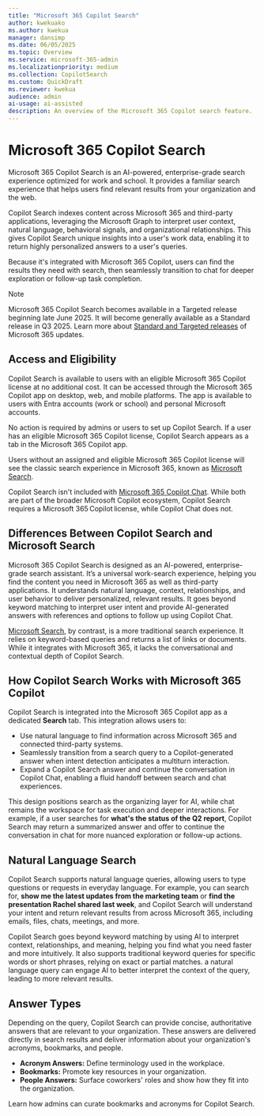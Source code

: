 ```yaml
---  
title: "Microsoft 365 Copilot Search"  
author: kwekuako
ms.author: kwekua  
manager: dansimp
ms.date: 06/05/2025  
ms.topic: Overview
ms.service: microsoft-365-admin
ms.localizationpriority: medium
ms.collection: CopilotSearch
ms.custom: QuickDraft
ms.reviewer: kwekua
audience: admin
ai-usage: ai-assisted
description: An overview of the Microsoft 365 Copilot search feature.
---
```


# Microsoft 365 Copilot Search

Microsoft 365 Copilot Search is an AI-powered, enterprise-grade search experience optimized for work and school. It provides a familiar search experience that helps users find relevant results from your organization and the web.

Copilot Search indexes content across Microsoft 365 and third-party applications, leveraging the Microsoft Graph to interpret user context, natural language, behavioral signals, and organizational relationships. This gives Copilot Search unique insights into a user's work data, enabling it to return highly personalized answers to a user's queries.

Because it's integrated with Microsoft 365 Copilot, users can find the results they need with search, then seamlessly transition to chat for deeper exploration or follow-up task completion.

> [!NOTE]
> Microsoft 365 Copilot Search becomes available in a Targeted release beginning late June 2025. It will become generally available as a Standard release in Q3 2025. Learn more about [Standard and Targeted releases]( /microsoft-365/admin/manage/release-options-in-office-365) of Microsoft 365 updates.

## Access and Eligibility

Copilot Search is available to users with an eligible Microsoft 365 Copilot license at no additional cost. It can be accessed through the Microsoft 365 Copilot app on desktop, web, and mobile platforms. The app is available to users with Entra accounts (work or school) and personal Microsoft accounts.

No action is required by admins or users to set up Copilot Search. If a user has an eligible Microsoft 365 Copilot license, Copilot Search appears as a tab in the Microsoft 365 Copilot app.

Users without an assigned and eligible Microsoft 365 Copilot license will see the classic search experience in Microsoft 365, known as [Microsoft Search](/microsoftsearch/overview-microsoft-search).

Copilot Search isn't included with [Microsoft 365 Copilot Chat](/copilot/overview). While both are part of the broader Microsoft Copilot ecosystem, Copilot Search requires a Microsoft 365 Copilot license, while Copilot Chat does not.

## Differences Between Copilot Search and Microsoft Search

Microsoft 365 Copilot Search is designed as an AI-powered, enterprise-grade search assistant. It’s a universal work-search experience, helping you find the content you need in Microsoft 365 as well as third-party applications. It understands natural language, context, relationships, and user behavior to deliver personalized, relevant results. It goes beyond keyword matching to interpret user intent and provide AI-generated answers with references and options to follow up using Copilot Chat.

[Microsoft Search](/microsoftsearch/overview-microsoft-search), by contrast, is a more traditional search experience. It relies on keyword-based queries and returns a list of links or documents. While it integrates with Microsoft 365, it lacks the conversational and contextual depth of Copilot Search.

## How Copilot Search Works with Microsoft 365 Copilot

Copilot Search is integrated into the Microsoft 365 Copilot app as a dedicated **Search** tab. This integration allows users to:

- Use natural language to find information across Microsoft 365 and connected third-party systems.
- Seamlessly transition from a search query to a Copilot-generated answer when intent detection anticipates a multiturn interaction.
- Expand a Copilot Search answer and continue the conversation in Copilot Chat, enabling a fluid handoff between search and chat experiences.

This design positions search as the organizing layer for AI, while chat remains the workspace for task execution and deeper interactions. For example, if a user searches for **what's the status of the Q2 report**, Copilot Search may return a summarized answer and offer to continue the conversation in chat for more nuanced exploration or follow-up actions.

## Natural Language Search

Copilot Search supports natural language queries, allowing users to type questions or requests in everyday language. For example, you can search for, **show me the latest updates from the marketing team** or **find the presentation Rachel shared last week**, and Copilot Search will understand your intent and return relevant results from across Microsoft 365, including emails, files, chats, meetings, and more.

Copilot Search goes beyond keyword matching by using AI to interpret context, relationships, and meaning, helping you find what you need faster and more intuitively. It also supports traditional keyword queries for specific words or short phrases, relying on exact or partial matches. a natural language query can engage AI to better interpret the context of the query, leading to more relevant results.

## Answer Types

Depending on the query, Copilot Search can provide concise, authoritative answers that are relevant to your organization. These answers are delivered directly in search results and deliver information about your organization's acronyms, bookmarks, and people.

- **Acronym Answers:** Define terminology used in the workplace.
- **Bookmarks:** Promote key resources in your organization.
- **People Answers:** Surface coworkers' roles and show how they fit into the organization.

Learn how admins can curate bookmarks and acronyms for Copilot Search.

